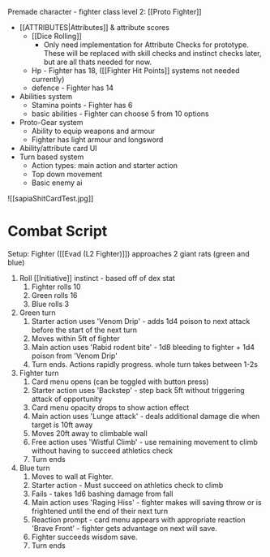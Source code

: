 Premade character - fighter class level 2: [[Proto Fighter]]

- [[ATTRIBUTES|Attributes]] & attribute scores
	- [[Dice Rolling]]
		- Only need implementation for Attribute Checks for prototype. These will be replaced with skill checks and instinct checks later, but are all thats needed for now.
	- Hp - Fighter has 18, ([[Fighter Hit Points]] systems not needed currently)
	- defence - Fighter has 14 
- Abilities system
	-  Stamina points - Fighter has 6
	- basic abilities - Fighter can choose 5 from 10 options
- Proto-Gear system
	- Ability to equip weapons and armour
	- Fighter has light armour and longsword
- Ability/attribute card UI
- Turn based system
	- Action types: main action and starter action
	- Top down movement
	- Basic enemy ai

![[sapiaShitCardTest.jpg]]


# Combat Script
Setup: Fighter ([[Evad (L2 Fighter)]]) approaches 2 giant rats (green and blue)

1. Roll [[Initiative]] instinct - based off of dex stat
	1. Fighter rolls 10
	2. Green rolls 16
	3. Blue rolls 3
2. Green turn
	1. Starter action uses 'Venom Drip' - adds 1d4 poison to next attack before the start of the next turn
	2. Moves within 5ft of fighter
	3. Main action uses 'Rabid rodent bite' - 1d8 bleeding to fighter + 1d4 poison from 'Venom Drip'
	4. Turn ends. Actions rapidly progress. whole turn takes between 1-2s
3. Fighter turn
	1. Card menu opens (can be toggled with button press)
	2. Starter action uses 'Backstep' - step back 5ft without triggering attack of opportunity
	3. Card menu opacity drops to show action effect
	4. Main action uses 'Lunge attack' - deals additional damage die when target is 10ft away
	5. Moves 20ft away to climbable wall
	6. Free action uses 'Wistful Climb' - use remaining movement to climb without having to succeed athletics check
	7. Turn ends
4. Blue turn 
	1. Moves to wall at Fighter. 
	2. Starter action - Must succeed on athletics check to climb
	3. Fails - takes 1d6 bashing damage from fall
	4. Main action uses 'Raging Hiss' - fighter makes will saving throw or is frightened until the end of their next turn
	5. Reaction prompt - card menu appears with appropriate reaction 'Brave Front' - fighter gets advantage on next will save.
	6. Fighter succeeds wisdom save.
	7. Turn ends